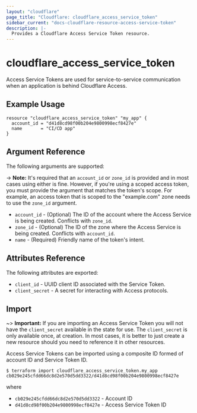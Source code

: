 ```yaml
---
layout: "cloudflare"
page_title: "Cloudflare: cloudflare_access_service_token"
sidebar_current: "docs-cloudflare-resource-access-service-token"
description: |-
  Provides a Cloudflare Access Service Token resource.
---
```


# cloudflare_access_service_token

Access Service Tokens are used for service-to-service communication
when an application is behind Cloudflare Access.

## Example Usage

```hcl
resource "cloudflare_access_service_token" "my_app" {
  account_id = "d41d8cd98f00b204e9800998ecf8427e"
  name       = "CI/CD app"
}
```

## Argument Reference

The following arguments are supported:

-> **Note:** It's required that an `account_id` or `zone_id` is provided and in most cases using either is fine. However, if you're using a scoped access token, you must provide the argument that matches the token's scope. For example, an access token that is scoped to the "example.com" zone needs to use the `zone_id` argument.

* `account_id` - (Optional) The ID of the account where the Access Service is being created. Conflicts with `zone_id`.
* `zone_id` - (Optional) The ID of the zone where the Access Service is being created. Conflicts with `account_id`.
* `name` - (Required) Friendly name of the token's intent.

## Attributes Reference

The following attributes are exported:

* `client_id` - UUID client ID associated with the Service Token.
* `client_secret` - A secret for interacting with Access protocols.

## Import

~> **Important:** If you are importing an Access Service Token you will
not have the `client_secret` available in the state for use. The
`client_secret` is only available once, at creation. In most cases, it
is better to just create a new resource should you need to reference it
in other resources.

Access Service Tokens can be imported using a composite ID formed of
account ID and Service Token ID.

```
$ terraform import cloudflare_access_service_token.my_app cb029e245cfdd66dc8d2e570d5dd3322/d41d8cd98f00b204e9800998ecf8427e
```

where

* `cb029e245cfdd66dc8d2e570d5dd3322` - Account ID
* `d41d8cd98f00b204e9800998ecf8427e` - Access Service Token ID
